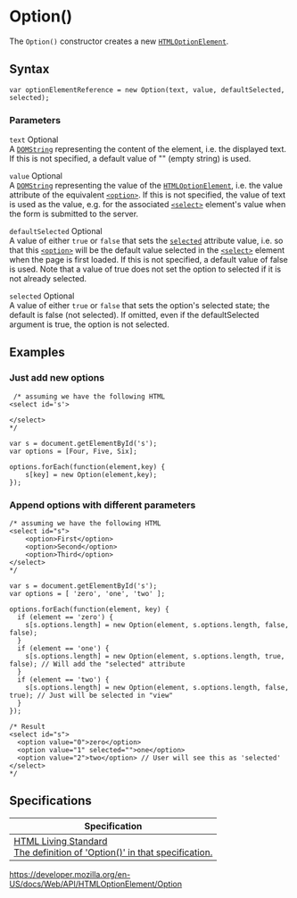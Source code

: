 # Option()

The `Option()` constructor creates a new [`HTMLOptionElement`](../htmloptionelement).

## Syntax

    var optionElementReference = new Option(text, value, defaultSelected, selected);

### Parameters

`text` <span class="badge inline optional">Optional</span>  
A [`DOMString`](../domstring) representing the content of the element, i.e. the displayed text. If this is not specified, a default value of "" (empty string) is used.

`value` <span class="badge inline optional">Optional</span>  
A [`DOMString`](../domstring) representing the value of the [`HTMLOptionElement`](../htmloptionelement), i.e. the value attribute of the equivalent [`<option>`](https://developer.mozilla.org/en-US/docs/Web/HTML/Element/option). If this is not specified, the value of text is used as the value, e.g. for the associated [`<select>`](https://developer.mozilla.org/en-US/docs/Web/HTML/Element/select) element's value when the form is submitted to the server.

`defaultSelected` <span class="badge inline optional">Optional</span>  
A value of either `true` or `false` that sets the [`selected`](https://developer.mozilla.org/en-US/docs/Web/HTML/Element/option#attr-selected) attribute value, i.e. so that this [`<option>`](https://developer.mozilla.org/en-US/docs/Web/HTML/Element/option) will be the default value selected in the [`<select>`](https://developer.mozilla.org/en-US/docs/Web/HTML/Element/select) element when the page is first loaded. If this is not specified, a default value of false is used. Note that a value of true does not set the option to selected if it is not already selected.

`selected` <span class="badge inline optional">Optional</span>  
A value of either `true` or `false` that sets the option's selected state; the default is false (not selected). If omitted, even if the defaultSelected argument is true, the option is not selected.

## Examples

### Just add new options

     /* assuming we have the following HTML
    <select id='s'>

    </select>
    */

    var s = document.getElementById('s');
    var options = [Four, Five, Six];

    options.forEach(function(element,key) {
        s[key] = new Option(element,key);
    });

### Append options with different parameters

    /* assuming we have the following HTML
    <select id="s">
        <option>First</option>
        <option>Second</option>
        <option>Third</option>
    </select>
    */

    var s = document.getElementById('s');
    var options = [ 'zero', 'one', 'two' ];

    options.forEach(function(element, key) {
      if (element == 'zero') {
        s[s.options.length] = new Option(element, s.options.length, false, false);
      }
      if (element == 'one') {
        s[s.options.length] = new Option(element, s.options.length, true, false); // Will add the "selected" attribute
      }
      if (element == 'two') {
        s[s.options.length] = new Option(element, s.options.length, false, true); // Just will be selected in "view"
      }
    });

    /* Result
    <select id="s">
      <option value="0">zero</option>
      <option value="1" selected="">one</option>
      <option value="2">two</option> // User will see this as 'selected'
    </select>
    */

## Specifications

<table><thead><tr class="header"><th>Specification</th></tr></thead><tbody><tr class="odd"><td><a href="https://html.spec.whatwg.org/multipage/#dom-option">HTML Living Standard<br />
<span class="small">The definition of 'Option()' in that specification.</span></a></td></tr></tbody></table>

<a href="https://developer.mozilla.org/en-US/docs/Web/API/HTMLOptionElement/Option" class="_attribution-link">https://developer.mozilla.org/en-US/docs/Web/API/HTMLOptionElement/Option</a>
